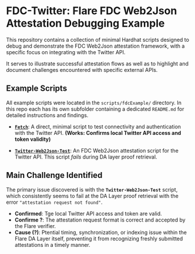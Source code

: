 # FDC-Twitter: Flare FDC Web2Json Attestation Debugging Example

This repository contains a collection of minimal Hardhat scripts designed to debug and demonstrate the FDC Web2Json attestation framework, with a specific focus on integrating with the Twitter API.

It serves to illustrate successful attestation flows as well as to highlight and document challenges encountered with specific external APIs.

## Example Scripts

All example scripts were located in the `scripts/fdcExample/` directory. In this repo each has its own subfolder containing a dedicated `README.md` for detailed instructions and findings.

*   **[`Fetch`](https://github.com/vmmunoza/FDC-Twitter/blob/main/Fetch/README.md)**:
    A direct, minimal script to test connectivity and authentication with the Twitter API. **(Works: Confirms local Twitter API access and token validity)**

*   **[`Twitter-Web2Json-Test`](https://github.com/vmmunoza/FDC-Twitter/blob/main/Test/README.md)**:
    An FDC Web2Json attestation script for the Twitter API. This script *fails* during DA layer proof retrieval. 

## Main Challenge Identified

The primary issue discovered is with the **`Twitter-Web2Json-Test`** script, which consistently seems to fail at the DA Layer proof retrieval with the error `"attestation request not found"`.

*   **Confirmed**: Tge local Twitter API access and token are valid.
*   **Confirme ?**: The attestation request format is correct and accepted by the Flare verifier.
*   **Cause (?)**: Ptential timing, synchronization, or indexing issue within the Flare DA Layer itself, preventing it from recognizing freshly submitted attestations in a timely manner. 

